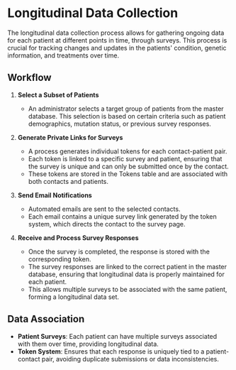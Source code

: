 # Longitudinal Data Collection

The longitudinal data collection process allows for gathering ongoing data for each patient at different points in time, through surveys. This process is crucial for tracking changes and updates in the patients' condition, genetic information, and treatments over time.

## Workflow

1. **Select a Subset of Patients**  
   - An administrator selects a target group of patients from the master database. This selection is based on certain criteria such as patient demographics, mutation status, or previous survey responses.

2. **Generate Private Links for Surveys**  
   - A process generates individual tokens for each contact-patient pair.
   - Each token is linked to a specific survey and patient, ensuring that the survey is unique and can only be submitted once by the contact.
   - These tokens are stored in the Tokens table and are associated with both contacts and patients.

3. **Send Email Notifications**  
   - Automated emails are sent to the selected contacts.
   - Each email contains a unique survey link generated by the token system, which directs the contact to the survey page.

4. **Receive and Process Survey Responses**  
   - Once the survey is completed, the response is stored with the corresponding token.
   - The survey responses are linked to the correct patient in the master database, ensuring that longitudinal data is properly maintained for each patient.
   - This allows multiple surveys to be associated with the same patient, forming a longitudinal data set.

## Data Association

- **Patient Surveys**: Each patient can have multiple surveys associated with them over time, providing longitudinal data. 
- **Token System**: Ensures that each response is uniquely tied to a patient-contact pair, avoiding duplicate submissions or data inconsistencies.
